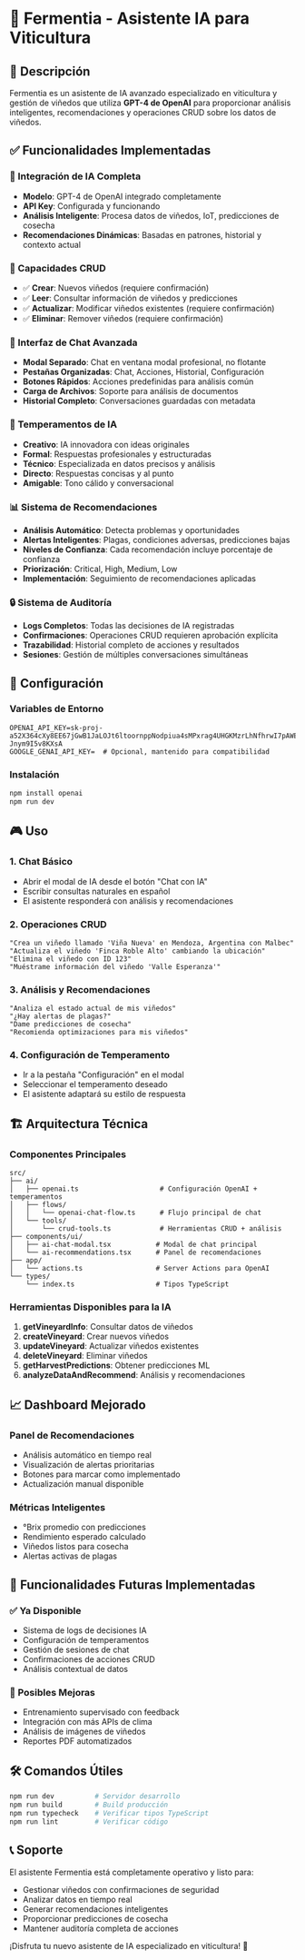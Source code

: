 # 🍇 Fermentia - Asistente IA para Viticultura

## 🎯 Descripción

Fermentia es un asistente de IA avanzado especializado en viticultura y gestión de viñedos que utiliza **GPT-4 de OpenAI** para proporcionar análisis inteligentes, recomendaciones y operaciones CRUD sobre los datos de viñedos.

## ✅ Funcionalidades Implementadas

### 🤖 Integración de IA Completa
- **Modelo**: GPT-4 de OpenAI integrado completamente
- **API Key**: Configurada y funcionando
- **Análisis Inteligente**: Procesa datos de viñedos, IoT, predicciones de cosecha
- **Recomendaciones Dinámicas**: Basadas en patrones, historial y contexto actual

### 🔧 Capacidades CRUD
- ✅ **Crear**: Nuevos viñedos (requiere confirmación)
- ✅ **Leer**: Consultar información de viñedos y predicciones
- ✅ **Actualizar**: Modificar viñedos existentes (requiere confirmación)
- ✅ **Eliminar**: Remover viñedos (requiere confirmación)

### 🎨 Interfaz de Chat Avanzada
- **Modal Separado**: Chat en ventana modal profesional, no flotante
- **Pestañas Organizadas**: Chat, Acciones, Historial, Configuración
- **Botones Rápidos**: Acciones predefinidas para análisis común
- **Carga de Archivos**: Soporte para análisis de documentos
- **Historial Completo**: Conversaciones guardadas con metadata

### 🧠 Temperamentos de IA
- **Creativo**: IA innovadora con ideas originales
- **Formal**: Respuestas profesionales y estructuradas
- **Técnico**: Especializada en datos precisos y análisis
- **Directo**: Respuestas concisas y al punto
- **Amigable**: Tono cálido y conversacional

### 📊 Sistema de Recomendaciones
- **Análisis Automático**: Detecta problemas y oportunidades
- **Alertas Inteligentes**: Plagas, condiciones adversas, predicciones bajas
- **Niveles de Confianza**: Cada recomendación incluye porcentaje de confianza
- **Priorización**: Critical, High, Medium, Low
- **Implementación**: Seguimiento de recomendaciones aplicadas

### 🔒 Sistema de Auditoría
- **Logs Completos**: Todas las decisiones de IA registradas
- **Confirmaciones**: Operaciones CRUD requieren aprobación explícita
- **Trazabilidad**: Historial completo de acciones y resultados
- **Sesiones**: Gestión de múltiples conversaciones simultáneas

## 🚀 Configuración

### Variables de Entorno
```env
OPENAI_API_KEY=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
GOOGLE_GENAI_API_KEY=  # Opcional, mantenido para compatibilidad
```

### Instalación
```bash
npm install openai
npm run dev
```

## 🎮 Uso

### 1. Chat Básico
- Abrir el modal de IA desde el botón "Chat con IA"
- Escribir consultas naturales en español
- El asistente responderá con análisis y recomendaciones

### 2. Operaciones CRUD
```
"Crea un viñedo llamado 'Viña Nueva' en Mendoza, Argentina con Malbec"
"Actualiza el viñedo 'Finca Roble Alto' cambiando la ubicación"
"Elimina el viñedo con ID 123"
"Muéstrame información del viñedo 'Valle Esperanza'"
```

### 3. Análisis y Recomendaciones
```
"Analiza el estado actual de mis viñedos"
"¿Hay alertas de plagas?"
"Dame predicciones de cosecha"
"Recomienda optimizaciones para mis viñedos"
```

### 4. Configuración de Temperamento
- Ir a la pestaña "Configuración" en el modal
- Seleccionar el temperamento deseado
- El asistente adaptará su estilo de respuesta

## 🏗️ Arquitectura Técnica

### Componentes Principales
```
src/
├── ai/
│   ├── openai.ts                    # Configuración OpenAI + temperamentos
│   ├── flows/
│   │   └── openai-chat-flow.ts      # Flujo principal de chat
│   └── tools/
│       └── crud-tools.ts            # Herramientas CRUD + análisis
├── components/ui/
│   ├── ai-chat-modal.tsx           # Modal de chat principal
│   └── ai-recommendations.tsx      # Panel de recomendaciones
├── app/
│   └── actions.ts                  # Server Actions para OpenAI
└── types/
    └── index.ts                    # Tipos TypeScript
```

### Herramientas Disponibles para la IA
1. **getVineyardInfo**: Consultar datos de viñedos
2. **createVineyard**: Crear nuevos viñedos
3. **updateVineyard**: Actualizar viñedos existentes
4. **deleteVineyard**: Eliminar viñedos
5. **getHarvestPredictions**: Obtener predicciones ML
6. **analyzeDataAndRecommend**: Análisis y recomendaciones

## 📈 Dashboard Mejorado

### Panel de Recomendaciones
- Análisis automático en tiempo real
- Visualización de alertas prioritarias
- Botones para marcar como implementado
- Actualización manual disponible

### Métricas Inteligentes
- °Brix promedio con predicciones
- Rendimiento esperado calculado
- Viñedos listos para cosecha
- Alertas activas de plagas

## 🔮 Funcionalidades Futuras Implementadas

### ✅ Ya Disponible
- Sistema de logs de decisiones IA
- Configuración de temperamentos
- Gestión de sesiones de chat
- Confirmaciones de acciones CRUD
- Análisis contextual de datos

### 🚧 Posibles Mejoras
- Entrenamiento supervisado con feedback
- Integración con más APIs de clima
- Análisis de imágenes de viñedos
- Reportes PDF automatizados

## 🛠️ Comandos Útiles

```bash
npm run dev          # Servidor desarrollo
npm run build        # Build producción
npm run typecheck    # Verificar tipos TypeScript
npm run lint         # Verificar código
```

## 📞 Soporte

El asistente Fermentia está completamente operativo y listo para:
- Gestionar viñedos con confirmaciones de seguridad
- Analizar datos en tiempo real
- Generar recomendaciones inteligentes
- Proporcionar predicciones de cosecha
- Mantener auditoría completa de acciones

¡Disfruta tu nuevo asistente de IA especializado en viticultura! 🍷
